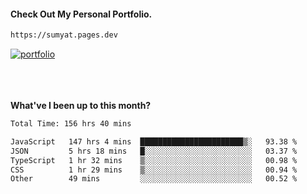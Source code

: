 #### Check Out My Personal Portfolio.
````bash
https://sumyat.pages.dev
````

<a href='https://sumyat.pages.dev/'>
    <img src='https://user-images.githubusercontent.com/108873224/211860821-15c31441-8db7-4fb7-8537-28a0c11e9408.png' alt='portfolio' align='center' />
</a>


<br />
<br />


<br />
<br />

**What've I been up to this month?**

<!--START_SECTION:waka-->

```txt
Total Time: 156 hrs 40 mins

JavaScript   147 hrs 4 mins  ███████████████████████▒░   93.38 %
JSON         5 hrs 18 mins   █░░░░░░░░░░░░░░░░░░░░░░░░   03.37 %
TypeScript   1 hr 32 mins    ▒░░░░░░░░░░░░░░░░░░░░░░░░   00.98 %
CSS          1 hr 29 mins    ▒░░░░░░░░░░░░░░░░░░░░░░░░   00.94 %
Other        49 mins         ░░░░░░░░░░░░░░░░░░░░░░░░░   00.52 %
```

<!--END_SECTION:waka-->




